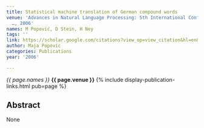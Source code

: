 ```yaml
---
title: Statistical machine translation of German compound words
venue: 'Advances in Natural Language Processing: 5th International Conference on NLP
  …, 2006'
names: M Popović, D Stein, H Ney
tags: ''
link: https://scholar.google.com/citations?view_op=view_citation&hl=en&user=KdAV2Y0AAAAJ&pagesize=100&sortby=pubdate&citation_for_view=KdAV2Y0AAAAJ:aqlVkmm33-oC
author: Maja Popovic
categories: Publications
year: '2006'

---
```


*{{ page.names }}*
**{{ page.venue }}**
{% include display-publication-links.html pub=page %}
## Abstract

None